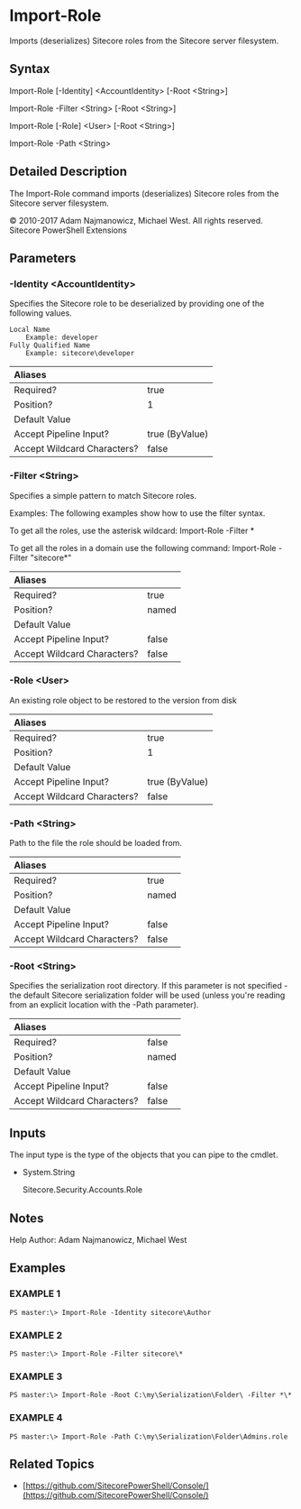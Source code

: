 # Import-Role

Imports \(deserializes\) Sitecore roles from the Sitecore server filesystem.

## Syntax

Import-Role \[-Identity\] &lt;AccountIdentity&gt; \[-Root &lt;String&gt;\]

Import-Role -Filter &lt;String&gt; \[-Root &lt;String&gt;\]

Import-Role \[-Role\] &lt;User&gt; \[-Root &lt;String&gt;\]

Import-Role -Path &lt;String&gt;

## Detailed Description

The Import-Role command imports \(deserializes\) Sitecore roles from the Sitecore server filesystem.

© 2010-2017 Adam Najmanowicz, Michael West. All rights reserved. Sitecore PowerShell Extensions

## Parameters

### -Identity  &lt;AccountIdentity&gt;

Specifies the Sitecore role to be deserialized by providing one of the following values.

```text
Local Name
    Example: developer
Fully Qualified Name
    Example: sitecore\developer
```

| Aliases |  |
| :--- | :--- |
| Required? | true |
| Position? | 1 |
| Default Value |  |
| Accept Pipeline Input? | true \(ByValue\) |
| Accept Wildcard Characters? | false |

### -Filter  &lt;String&gt;

Specifies a simple pattern to match Sitecore roles.

Examples: The following examples show how to use the filter syntax.

To get all the roles, use the asterisk wildcard: Import-Role -Filter \*

To get all the roles in a domain use the following command: Import-Role -Filter "sitecore\*"

| Aliases |  |
| :--- | :--- |
| Required? | true |
| Position? | named |
| Default Value |  |
| Accept Pipeline Input? | false |
| Accept Wildcard Characters? | false |

### -Role  &lt;User&gt;

An existing role object to be restored to the version from disk

| Aliases |  |
| :--- | :--- |
| Required? | true |
| Position? | 1 |
| Default Value |  |
| Accept Pipeline Input? | true \(ByValue\) |
| Accept Wildcard Characters? | false |

### -Path  &lt;String&gt;

Path to the file the role should be loaded from.

| Aliases |  |
| :--- | :--- |
| Required? | true |
| Position? | named |
| Default Value |  |
| Accept Pipeline Input? | false |
| Accept Wildcard Characters? | false |

### -Root  &lt;String&gt;

Specifies the serialization root directory. If this parameter is not specified - the default Sitecore serialization folder will be used \(unless you're reading from an explicit location with the -Path parameter\).

| Aliases |  |
| :--- | :--- |
| Required? | false |
| Position? | named |
| Default Value |  |
| Accept Pipeline Input? | false |
| Accept Wildcard Characters? | false |

## Inputs

The input type is the type of the objects that you can pipe to the cmdlet.

* System.String

  Sitecore.Security.Accounts.Role

## Notes

Help Author: Adam Najmanowicz, Michael West

## Examples

### EXAMPLE 1

```text
PS master:\> Import-Role -Identity sitecore\Author
```

### EXAMPLE 2

```text
PS master:\> Import-Role -Filter sitecore\*
```

### EXAMPLE 3

```text
PS master:\> Import-Role -Root C:\my\Serialization\Folder\ -Filter *\*
```

### EXAMPLE 4

```text
PS master:\> Import-Role -Path C:\my\Serialization\Folder\Admins.role
```

## Related Topics

* [https://github.com/SitecorePowerShell/Console/](https://github.com/SitecorePowerShell/Console/) 

